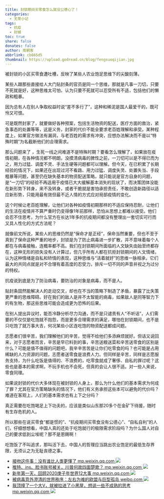 ```yaml
---
title: 封锁期间买零食怎么就没公德心了！
categories: 
  - 无常小记
tags:
  - 抗疫
  - 封城
toc: true
share: false
donates: false
author: 南朝客
abbrlink: cb665d5
thumbnail: https://upload.godread.cn/blog/fengsuoqijian.jpg
---
```


<div class="description">被封锁的小区买零食遭吐槽，反映了某些人农业饱足思维下的尖酸刻薄。</div>

<!-- more -->

某些人跟那些直接给人大门贴封条的官员是同一个思维，那就是凡事一刀切，只要不死就是好，这种思维太可怕，认为只要不死就可以忍受所有不适，包括他们的懒政和粗暴。



因为总有人在别人争取权益时说“差不多行了”，这种和稀泥是国人最爱干的，既可怜又可恨。



可是既然封家了，就要做好各种预案，包括生活物资的配送，医疗方面的救治，紧急事态的处置等等，这是义务，封家的代价不能全要求老百姓理解和承受。某种程度上，如果官方做法有漏洞，与老百姓的需求有冲突，应想办法解决而不是以“特殊时期”为名截断他们的合理需求。



那么问题来了 ，生死一线之间难道不是特殊时期？要看怎么理解了，如果放在疫情初期，在各种情况都不明朗，没摸清病毒的脾性之前，一刀切可以是不得已而为之，用力过猛、调度不灵、手法生硬等问题都可以理解。但今天，在已积累了长期经验的情况下，如果还在出现过河不看路、用力过猛、调度失灵、处置失当、手段粗暴等问题，甚至仍在缺失基本的物资配送策略，就只能说是官方自身的问题，是“一刀切”的经验不再适用于疫情已大大缓解基本消失的现状了，而决策团体没能在新形势下转身，来不及转身，或者干脆就是害怕承担责任，不敢创造新路径以适应新形势，只能用最有效但最不近人情的方式应对局部疫情的变化。



这个时候让老百姓理解，让他们对各种如疫情初期那样的不适应保持忍耐，让他们的生活在疫情并不算严重时仍变得像1年前那样，恐怕从思想上都难以接受。他们会忍不住思考，为什么官方在长达1年多的抗疫期间都没有整理出一套切实可行而又具人性化的方式方法呢？



就像前文所说，某些人的思维仍然是“保命才是正经”，保命当然重要，但也不至于真到了保命这种严重的地步，封锁是为了防止病毒进一步扩散，并不意味着每个人都在与病毒接触，连概率都不高。我们在封锁期间所面临的人文缺失由始至终都存在，这种无形的损失没有人计算过，但几乎所有人都在抗拒封锁期间的人文情绪，认为这种情绪是自私和矫情的表现，这种思维与“活着就好”的思维一脉相承，它们最大的共同点就是对不合理有着高度的忍受力，排斥一切不同的声音并视之为过分的特权。



抗疫说到底是为了防治病毒，要防治的对象是病毒，而不是人。



贴封条固然能解决人的走动交叉，却也在不当的策略下制造了矛盾，暴露了比失策更严重的思维障碍。好在我们的敌人是并不太智能的病毒，如果敌人是同等智力下的有生物，那这些思维可能会造成更为恐怖的后果。



在别人提出异议时，能否冷静分析尽力沟通，而不是只谴责有人“不听话”，人们需要的不仅仅是吃饱就不抱怨，而是更多合理需求的满足，哪怕在封锁期间，也不是只吃饱了就万事大吉，何况某些小区连吃饱的物资配送都成问题。



志愿者们很辛苦，我们理解他们的辛苦，觉得不给他们多添麻烦就好。但话又说回来，对于志愿者而言，辛苦是早已料到的事，辛苦送粮送菜和辛苦送零食的区别是什么？可能是值不值得的问题吧，我辛辛苦苦是让你们吃零食的吗？也可能是占用稀缺的人力资源的问题，志愿者送零食是浪费人力。但同样是辛苦，同样是志愿服务支持，为什么吃饭是值得的、不浪费的，吃零食就成了奢侈、自私的罪过呢？这些也是基本的需求啊，不玩手机也不会死，但真的会让人很不适。对一些人来说，零食同理。



如果说封锁的代价大多体现在被封锁的人身上，那么为什么他们的基本需求为何成了罪？尤其在官方策略缺失的情况下，他们有义务承担这些本可以避免的代价吗？难道在客观上，人们的基本需求也有上下之分吗？



真正需要在吃饱喝足上下功夫的，应该是类似山东那20多个在金矿下待援，随时有生存危机的人。



所以那些在说买零食“都是惯的”、“抗疫期间买零食没有公德心”、“自私自利”的人们，仔细想想看，中国人真的还处于吃饱就行的极限需求阶段吗？为什么国人对自己的要求低到尘埃呢？那不是恩赐啊！



吃饱饭了不叫追求，那叫活下去，中国人的哲理应当跳出农业饱足的最低生存界限，无须认之为无耻丧德之事。



<div class="recommend-list">
	<ul>
        <li>
			<a href="https://mp.weixin.qq.com/s?__biz=MzIzNDE5MTQ4Mw==&mid=2655637983&idx=1&sn=8542d003d85068ec01f8858e549e88a0&chksm=f3475ecbc430d7dd9d51f9e7d6901d50c624c8b9442cb6a07e977aab72e04ecb28d1ce4aeb98&token=189716472&lang=zh_CN#rd" target="_blank">
				<span>接吻这件事：没有谁比人类更懂了</span>
				<span>mp.weixin.qq.com</span>
			</a>
			<img src="https://upload.godread.cn/blog/jiewenzhejian.jpg"/>
		</li>
        <li>
			<a href="https://mp.weixin.qq.com/s?__biz=MzIzNDE5MTQ4Mw==&mid=2655637975&idx=1&sn=0b2db48571732cdf21e893d2ab410ff9&chksm=f3475ec3c430d7d5fccce6ea4d23458244a08fa87ff16281e8e61657dc03eba292225a1b2672&token=189716472&lang=zh_CN#rd" target="_blank">
				<span>推特、ins、脸书账号被关，川普何故四面楚歌？</span>
				<span>mp.weixin.qq.com</span>
			</a>
			<img src="https://upload.godread.cn/blog/twitterins.jpg"/>
		</li>
        <li>
			<a href="https://mp.weixin.qq.com/s?__biz=MzIzNDE5MTQ4Mw==&mid=2655637575&idx=1&sn=288fe2e824db1966b7b47b6b986abebd&chksm=f3475f53c430d6450851585a3f6ffa2acb1993b126c9cdba5edeb02e4359700696448b0f825b&token=1565060228&lang=zh_CN#rd" target="_blank">
				<span>新年第一天，回顾2020庚子年世界12大事</span>
				<span>mp.weixin.qq.com</span>
			</a>
			<img src="https://upload.godread.cn/blog/xinniandiyi.jpg"/>
		</li>
        <li>
			<a href="https://weibo.com/ttarticle/p/show?id=2309404588270804664326" target="_blank">
				<span>被病毒意外澄清的世界秩序：左右为难的欧盟与巨型孤岛</span>
				<span>weibo.com</span>
			</a>
            <img src="https://upload.godread.cn/blog/beibingduyi.jpg"/>
		</li>
        <li>
			<a href="https://mp.weixin.qq.com/s?__biz=MzIzNDE5MTQ4Mw==&mid=2655637679&idx=1&sn=f5aefe6d28886e763b4b8faa40162ee7&chksm=f3475fbbc430d6adf6b2921b01d8336736de546ecb5fb4c38f18e8d9e6407787adbf58b1602b&token=1456400513&lang=zh_CN#rd" target="_blank">
				<span>我顶撞了一个大V，就被拉进了小黑屋，想说一些不成熟的思考</span>
				<span>mp.weixin.qq.com</span>
			</a>
			<img src="https://upload.godread.cn/blog/wodingzhuangle.jpg"/> 
		</li>
	</ul>
</div>